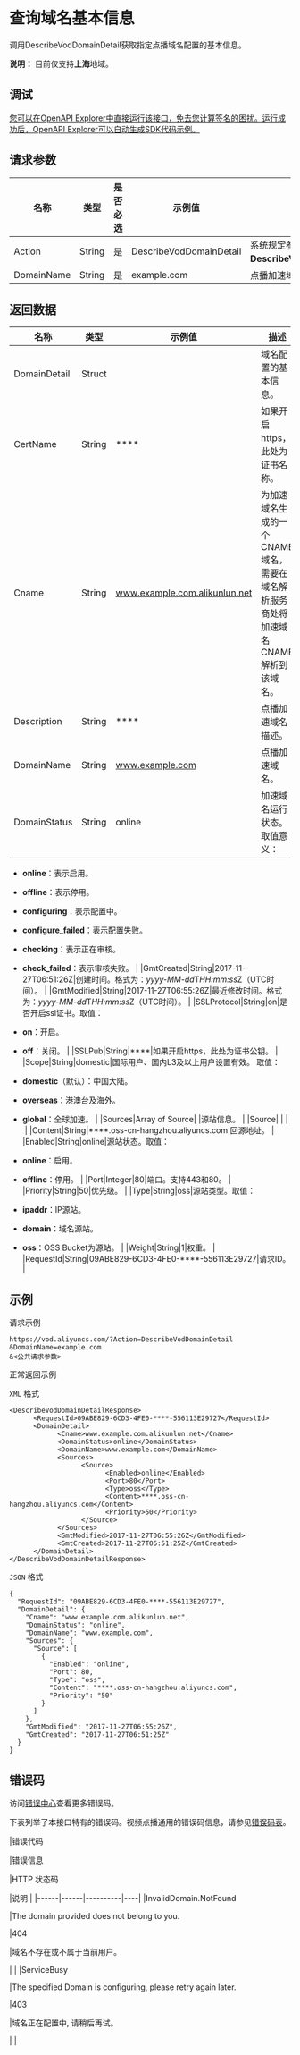 # 查询域名基本信息

调用DescribeVodDomainDetail获取指定点播域名配置的基本信息。

**说明：** 目前仅支持**上海**地域。

## 调试

[您可以在OpenAPI Explorer中直接运行该接口，免去您计算签名的困扰。运行成功后，OpenAPI Explorer可以自动生成SDK代码示例。](https://api.aliyun.com/#product=vod&api=DescribeVodDomainDetail&type=RPC&version=2017-03-21)

## 请求参数

|名称|类型|是否必选|示例值|描述|
|--|--|----|---|--|
|Action|String|是|DescribeVodDomainDetail|系统规定参数。取值：**DescribeVodDomainDetail**。 |
|DomainName|String|是|example.com|点播加速域名名称。 |

## 返回数据

|名称|类型|示例值|描述|
|--|--|---|--|
|DomainDetail|Struct| |域名配置的基本信息。 |
|CertName|String|\*\*\*\*|如果开启https，此处为证书名称。 |
|Cname|String|www.example.com.alikunlun.net|为加速域名生成的一个CNAME域名，需要在域名解析服务商处将加速域名CNAME解析到该域名。 |
|Description|String|\*\*\*\*|点播加速域名描述。 |
|DomainName|String|www.example.com|点播加速域名。 |
|DomainStatus|String|online|加速域名运行状态。取值意义：

 -   **online**：表示启用。
-   **offline**：表示停用。
-   **configuring**：表示配置中。
-   **configure\_failed**：表示配置失败。
-   **checking**：表示正在审核。
-   **check\_failed**：表示审核失败。 |
|GmtCreated|String|2017-11-27T06:51:26Z|创建时间。格式为：*yyyy-MM-dd*T*HH:mm:ss*Z（UTC时间）。 |
|GmtModified|String|2017-11-27T06:55:26Z|最近修改时间。格式为：*yyyy-MM-dd*T*HH:mm:ss*Z（UTC时间）。 |
|SSLProtocol|String|on|是否开启ssl证书。取值：

 -   **on**：开启。
-   **off**：关闭。 |
|SSLPub|String|\*\*\*\*|如果开启https，此处为证书公钥。 |
|Scope|String|domestic|国际用户、国内L3及以上用户设置有效。 取值：

 -   **domestic**（默认）：中国大陆。
-   **overseas**：港澳台及海外。
-   **global**：全球加速。 |
|Sources|Array of Source| |源站信息。 |
|Source| | | |
|Content|String|\*\*\*\*.oss-cn-hangzhou.aliyuncs.com|回源地址。 |
|Enabled|String|online|源站状态。取值：

 -   **online**：启用。
-   **offline**：停用。 |
|Port|Integer|80|端口。支持443和80。 |
|Priority|String|50|优先级。 |
|Type|String|oss|源站类型。取值：

 -   **ipaddr**：IP源站。
-   **domain**：域名源站。
-   **oss**：OSS Bucket为源站。 |
|Weight|String|1|权重。 |
|RequestId|String|09ABE829-6CD3-4FE0-\*\*\*\*-556113E29727|请求ID。 |

## 示例

请求示例

```
https://vod.aliyuncs.com/?Action=DescribeVodDomainDetail
&DomainName=example.com
&<公共请求参数>
```

正常返回示例

`XML` 格式

```
<DescribeVodDomainDetailResponse>
	  <RequestId>09ABE829-6CD3-4FE0-****-556113E29727</RequestId>
	  <DomainDetail>
		    <Cname>www.example.com.alikunlun.net</Cname>
		    <DomainStatus>online</DomainStatus>
		    <DomainName>www.example.com</DomainName>
		    <Sources>
			      <Source>
				        <Enabled>online</Enabled>
				        <Port>80</Port>
				        <Type>oss</Type>
				        <Content>****.oss-cn-hangzhou.aliyuncs.com</Content>
				        <Priority>50</Priority>
			      </Source>
		    </Sources>
		    <GmtModified>2017-11-27T06:55:26Z</GmtModified>
		    <GmtCreated>2017-11-27T06:51:25Z</GmtCreated>
	  </DomainDetail>
</DescribeVodDomainDetailResponse>
```

`JSON` 格式

```
{
  "RequestId": "09ABE829-6CD3-4FE0-****-556113E29727",
  "DomainDetail": {
    "Cname": "www.example.com.alikunlun.net",
    "DomainStatus": "online",
    "DomainName": "www.example.com",
    "Sources": {
      "Source": [
        {
          "Enabled": "online",
          "Port": 80,
          "Type": "oss",
          "Content": "****.oss-cn-hangzhou.aliyuncs.com",
          "Priority": "50"
        }
      ]
    },
    "GmtModified": "2017-11-27T06:55:26Z",
    "GmtCreated": "2017-11-27T06:51:25Z"
  }
}
```

## 错误码

访问[错误中心](https://error-center.aliyun.com/status/product/vod)查看更多错误码。

下表列举了本接口特有的错误码。视频点播通用的错误码信息，请参见[错误码表](https://help.aliyun.com/document_detail/52841.html?spm=a2c4g.11186623.2.17.72657c55cS5tmj)。

|错误代码

|错误信息

|HTTP 状态码

|说明 |
|------|------|----------|----|
|InvalidDomain.NotFound

|The domain provided does not belong to you.

|404

|域名不存在或不属于当前用户。

| |
|ServiceBusy

|The specified Domain is configuring, please retry again later.

|403

|域名正在配置中, 请稍后再试。

| |

